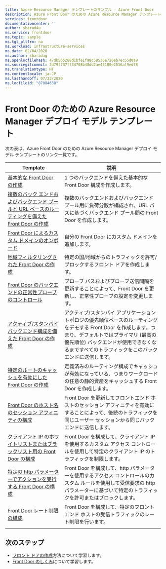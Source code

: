 ```yaml
---
title: Azure Resource Manager テンプレートのサンプル - Azure Front Door
description: Azure Front Door のための Azure Resource Manager テンプレートのサンプル
services: frontdoor
documentationcenter: ''
author: sharad4u
ms.service: frontdoor
ms.topic: sample
ms.tgt_pltfrm: na
ms.workload: infrastructure-services
ms.date: 02/04/2020
ms.author: sharadag
ms.openlocfilehash: 47db565288d1bfe1f98c58536e726eb7ec55d0a9
ms.sourcegitcommit: 3d79f737ff34708b48dd2ae45100e2516af9ed78
ms.translationtype: HT
ms.contentlocale: ja-JP
ms.lasthandoff: 07/23/2020
ms.locfileid: "87084638"
---
```

# <a name="azure-resource-manager-deployment-model-templates-for-front-door"></a>Front Door のための Azure Resource Manager デプロイ モデル テンプレート

次の表は、Azure Front Door のための Azure Resource Manager デプロイ モデル テンプレートのリンク一覧です。 

| Template | 説明 |
| ---| ---|
| [基本的な Front Door の作成](https://github.com/Azure/azure-quickstart-templates/tree/master/101-front-door-create-basic)| 1 つのバックエンドを備えた基本的な Front Door 構成を作成します。 |
| [複数のバック エンドおよびバックエンド プールと URL ベースのルーティングを備えた Front Door の作成](https://github.com/Azure/azure-quickstart-templates/tree/master/101-front-door-create-multiple-backends)| 複数のバックエンドおよびバックエンド プール用に負荷分散が構成され、URL パスに基づくバックエンド プール間の Front Door を作成します。 |
| [Front Door によるカスタム ドメインのオンボード](https://github.com/Azure/azure-quickstart-templates/tree/master/101-front-door-custom-domain)| 自分の Front Door にカスタム ドメインを追加します。 |
| [地域フィルタリングされた Front Door の作成](https://github.com/Azure/azure-quickstart-templates/tree/master/101-front-door-geo-filtering)| 特定の国/地域からのトラフィックを許可/ブロックするフロント ドアを作成します。 |
| [Front Door のバックエンドの正常性プローブのコントロール](https://github.com/Azure/azure-quickstart-templates/tree/master/201-front-door-health-probes)| プローブ パスおよびプローブ送信間隔を更新することによって、Front Door を更新し、正常性プローブの設定を変更します。 |
| [アクティブ/スタンバイ バックエンド構成を備えた Front Door の作成](https://github.com/Azure/azure-quickstart-templates/tree/master/201-front-door-priority-lb)| アクティブ/スタンバイ アプリケーション トポロジの優先順位ベースのルーティングをデモする Front Door を作成します。つまり、デフォルトではプライマリ (最高の優先順位) バックエンドが使用できなくなるまですべてのトラフィックをこのバックエンドに送信します。 |
| [特定のルートのキャッシュを有効にした Front Door の作成](https://github.com/Azure/azure-quickstart-templates/tree/master/201-front-door-create-caching)| 定義済みのルーティング構成でキャッシュが有効になっている、つまりワークロードの任意の静的資産をキャッシュする Front Door を作成します。 |
| [Front Door のホスト名のセッション アフィニティの構成](https://github.com/Azure/azure-quickstart-templates/tree/master/201-front-door-session-affinity) | Front Door を更新してフロントエンド ホストのセッション アフィニティを有効にすることによって、後続のトラフィックを同じユーザー セッションから同じバックエンドに送信します。 |
| [クライアント IP のホワイトリストまたはブラックリスト用の Front Door の構成](https://github.com/Azure/azure-quickstart-templates/tree/master/201-front-door-waf-clientip)| Front Door を構成して、クライアント IP を使用するカスタム アクセス コントロールを使用して特定のクライアント IP のトラフィックを制限します。 |
| [特定の http パラメーターでアクションを実行する Front Door の構成](https://github.com/Azure/azure-quickstart-templates/tree/master/201-front-door-waf-http-params)| Front Door を構成して、http パラメーターを使用するアクセス コントロールのカスタム ルールを使用して受信要求の http パラメーターに基づいて特定のトラフィックを許可またはブロックします。 |
| [Front Door レート制限の構成](https://github.com/Azure/azure-quickstart-templates/tree/master/201-front-door-rate-limiting)| Front Door を構成して、特定のフロントエンド ホストの受信トラフィックのレート制限を行います。 |
| | |

## <a name="next-steps"></a>次のステップ

- [フロント ドアの作成](quickstart-create-front-door.md)方法について学習します。
- [Front Door のしくみ](front-door-routing-architecture.md)について学習します。
